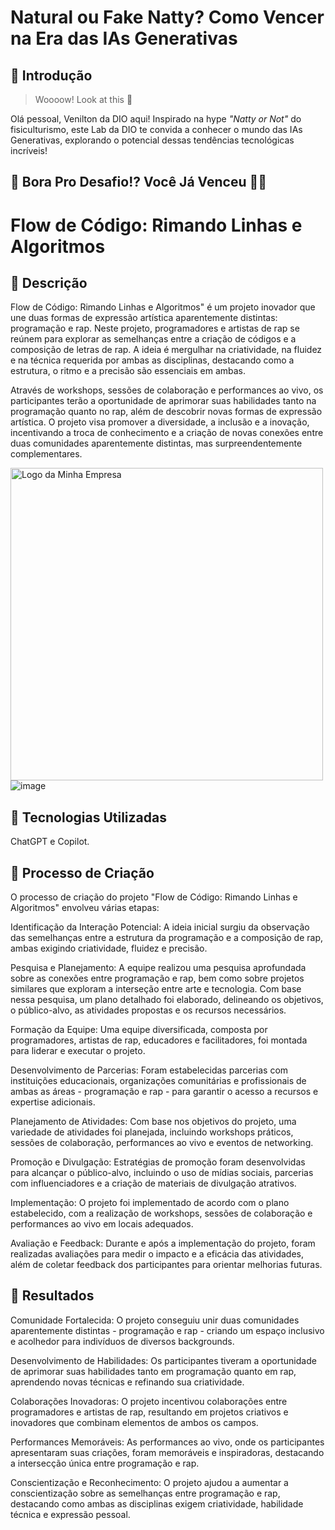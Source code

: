 # Natural ou Fake Natty? Como Vencer na Era das IAs Generativas

## 🚀 Introdução

> Woooow! Look at this 👀

Olá pessoal, Venilton da DIO aqui! Inspirado na hype _"Natty or Not"_ do fisiculturismo, este Lab da DIO te convida a conhecer o mundo das IAs Generativas, explorando o potencial dessas tendências tecnológicas incríveis!

## 🎯 Bora Pro Desafio!? Você Já Venceu 💪🤓



# Flow de Código: Rimando Linhas e Algoritmos 

## 📒 Descrição
Flow de Código: Rimando Linhas e Algoritmos" é um projeto inovador que une duas formas de expressão artística aparentemente distintas: programação e rap. Neste projeto, programadores e artistas de rap se reúnem para explorar as semelhanças entre a criação de códigos e a composição de letras de rap. A ideia é mergulhar na criatividade, na fluidez e na técnica requerida por ambas as disciplinas, destacando como a estrutura, o ritmo e a precisão são essenciais em ambas.

Através de workshops, sessões de colaboração e performances ao vivo, os participantes terão a oportunidade de aprimorar suas habilidades tanto na programação quanto no rap, além de descobrir novas formas de expressão artística. O projeto visa promover a diversidade, a inclusão e a inovação, incentivando a troca de conhecimento e a criação de novas conexões entre duas comunidades aparentemente distintas, mas surpreendentemente complementares.

<img src="https://th.bing.com/th/id/OIG4.vMQnv9h49yYwRvkxEBt2?w=1024&h=1024&rs=1&pid=ImgDetMain" alt="Logo da Minha Empresa" width="500"> ![image](https://github.com/Rian-url/lab-natty-or-not/assets/101880797/5fc71839-7304-4a61-8bbf-bde359d1debb)




## 🤖 Tecnologias Utilizadas
ChatGPT e Copilot.

## 🧐 Processo de Criação
O processo de criação do projeto "Flow de Código: Rimando Linhas e Algoritmos" envolveu várias etapas:

Identificação da Interação Potencial: A ideia inicial surgiu da observação das semelhanças entre a estrutura da programação e a composição de rap, ambas exigindo criatividade, fluidez e precisão.

Pesquisa e Planejamento: A equipe realizou uma pesquisa aprofundada sobre as conexões entre programação e rap, bem como sobre projetos similares que exploram a interseção entre arte e tecnologia. Com base nessa pesquisa, um plano detalhado foi elaborado, delineando os objetivos, o público-alvo, as atividades propostas e os recursos necessários.

Formação da Equipe: Uma equipe diversificada, composta por programadores, artistas de rap, educadores e facilitadores, foi montada para liderar e executar o projeto.

Desenvolvimento de Parcerias: Foram estabelecidas parcerias com instituições educacionais, organizações comunitárias e profissionais de ambas as áreas - programação e rap - para garantir o acesso a recursos e expertise adicionais.

Planejamento de Atividades: Com base nos objetivos do projeto, uma variedade de atividades foi planejada, incluindo workshops práticos, sessões de colaboração, performances ao vivo e eventos de networking.

Promoção e Divulgação: Estratégias de promoção foram desenvolvidas para alcançar o público-alvo, incluindo o uso de mídias sociais, parcerias com influenciadores e a criação de materiais de divulgação atrativos.

Implementação: O projeto foi implementado de acordo com o plano estabelecido, com a realização de workshops, sessões de colaboração e performances ao vivo em locais adequados.

Avaliação e Feedback: Durante e após a implementação do projeto, foram realizadas avaliações para medir o impacto e a eficácia das atividades, além de coletar feedback dos participantes para orientar melhorias futuras.

## 🚀 Resultados
Comunidade Fortalecida: O projeto conseguiu unir duas comunidades aparentemente distintas - programação e rap - criando um espaço inclusivo e acolhedor para indivíduos de diversos backgrounds.

Desenvolvimento de Habilidades: Os participantes tiveram a oportunidade de aprimorar suas habilidades tanto em programação quanto em rap, aprendendo novas técnicas e refinando sua criatividade.

Colaborações Inovadoras: O projeto incentivou colaborações entre programadores e artistas de rap, resultando em projetos criativos e inovadores que combinam elementos de ambos os campos.

Performances Memoráveis: As performances ao vivo, onde os participantes apresentaram suas criações, foram memoráveis e inspiradoras, destacando a intersecção única entre programação e rap.

Conscientização e Reconhecimento: O projeto ajudou a aumentar a conscientização sobre as semelhanças entre programação e rap, destacando como ambas as disciplinas exigem criatividade, habilidade técnica e expressão pessoal.
